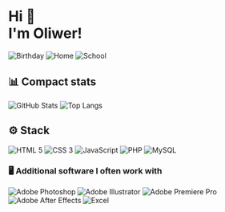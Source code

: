 <h1>
  Hi 👋<br/>
  I'm Oliwer!
</h1>

<div align="left">
<img alt="Birthday" src="https://img.shields.io/badge/🎂-V 2003-red?style=for-the-badge">
<img alt="Home" src="https://img.shields.io/badge/🏠-Zielona Góra-brightgreen?style=for-the-badge">
<img alt="School" src="https://img.shields.io/badge/🏫-CKZiU 2 'Elektronik'-038cfc?style=for-the-badge">
</div>


<h2>📊 Compact stats</h2>

<img alt="GitHub Stats" src="https://github-readme-stats.vercel.app/api?username=Guliveer&theme=radical&hide_title=true&hide_border=true&show_icons=true&include_all_commits=true&count_private=true">
<img alt="Top Langs" src="https://github-readme-stats.vercel.app/api/top-langs/?username=Guliveer&theme=radical&hide_border=true&langs_count=10">


<h2>⚙️ Stack</h2>

<div align="left">
<img alt="HTML 5" src="https://img.shields.io/badge/&#8205;-HTML5-E34F26?style=for-the-badge&logo=html5&logoColor=white">
<img alt="CSS 3" src="https://img.shields.io/badge/&#8205;-CSS3-1572B6?style=for-the-badge&logo=css3&logoColor=white">
<img alt="JavaScript" src="https://img.shields.io/badge/&#8205;-JavaScript-F7DF1E?style=for-the-badge&logo=javascript&logoColor=white">
<img alt="PHP" src="https://img.shields.io/badge/&#8205;-PHP-777BB4?style=for-the-badge&logo=php&logoColor=white">
<img alt="MySQL" src="https://img.shields.io/badge/&#8205;-MySQL-4479A1?style=for-the-badge&logo=mysql&logoColor=white">
</div>

<h3>🖥️ Additional software I often work with</h3>

<div align="left">
<img alt="Adobe Photoshop" src="https://img.shields.io/badge/Photoshop-Adobe-gray?style=for-the-badge&logo=adobe-photoshop&logoColor=white&labelColor=31A8FF">
<img alt="Adobe Illustrator" src="https://img.shields.io/badge/Illustrator-Adobe-gray?style=for-the-badge&logo=adobe-illustrator&logoColor=white&labelColor=FF9A00">
<img alt="Adobe Premiere Pro" src="https://img.shields.io/badge/Premiere Pro-Adobe-gray?style=for-the-badge&logo=adobe-premiere-pro&logoColor=white&labelColor=9999FF">
<img alt="Adobe After Effects" src="https://img.shields.io/badge/After Effects-Adobe-gray?style=for-the-badge&logo=adobe-after-effects&logoColor=white&labelColor=9999FF">
<img alt="Excel" src="https://img.shields.io/badge/Excel-Microsoft-gray?style=for-the-badge&logo=microsoft-excel&logoColor=white&labelColor=217346">
</div>
